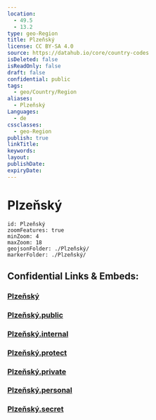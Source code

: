 ```yaml
---
location:
  - 49.5
  - 13.2
type: geo-Region
title: Plzeňský
license: CC BY-SA 4.0
source: https://datahub.io/core/country-codes
isDeleted: false
isReadOnly: false
draft: false
confidential: public
tags:
  - geo/Country/Region
aliases:
  - Plzeňský
Languages:
  - de
cssclasses:
  - geo-Region
publish: true
linkTitle:
keywords:
layout:
publishDate:
expiryDate:
---
```


# Plzeňský

```leaflet
id: Plzeňský
zoomFeatures: true 
minZoom: 4 
maxZoom: 18
geojsonFolder: ./Plzeňský/
markerFolder: ./Plzeňský/
```


## Confidential Links & Embeds: 

### [Plzeňský](/_Standards/Earth/Continent/Europe/Europe~Central/Czech_Republic/regions~Czech_Republic/Plzeňský.md) 

### [Plzeňský.public](/_public/Earth/Continent/Europe/Europe~Central/Czech_Republic/regions~Czech_Republic/Plzeňský.public.md) 

### [Plzeňský.internal](/_internal/Earth/Continent/Europe/Europe~Central/Czech_Republic/regions~Czech_Republic/Plzeňský.internal.md) 

### [Plzeňský.protect](/_protect/Earth/Continent/Europe/Europe~Central/Czech_Republic/regions~Czech_Republic/Plzeňský.protect.md) 

### [Plzeňský.private](/_private/Earth/Continent/Europe/Europe~Central/Czech_Republic/regions~Czech_Republic/Plzeňský.private.md) 

### [Plzeňský.personal](/_personal/Earth/Continent/Europe/Europe~Central/Czech_Republic/regions~Czech_Republic/Plzeňský.personal.md) 

### [Plzeňský.secret](/_secret/Earth/Continent/Europe/Europe~Central/Czech_Republic/regions~Czech_Republic/Plzeňský.secret.md)

